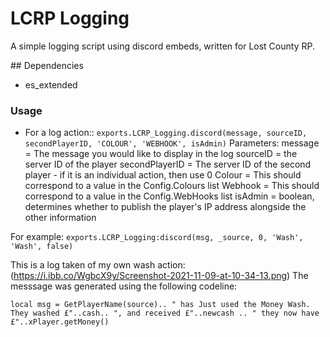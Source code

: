 # LCRP Logging
A simple logging script using discord embeds, written for Lost County RP.

## Dependencies
- es_extended


### Usage
- For a log action::
```exports.LCRP_Logging.discord(message, sourceID, secondPlayerID, 'COLOUR', 'WEBHOOK', isAdmin)```
Parameters:
message = The message you would like to display in the log
sourceID = the server ID of the player
secondPlayerID = The server ID of the second player - if it is an individual action, then use 0
Colour = This should correspond to a value in the Config.Colours list
Webhook = This should correspond to a value in the Config.WebHooks list
isAdmin = boolean, determines whether to publish the player's IP address alongside the other information

For example:
```exports.LCRP_Logging:discord(msg, _source, 0, 'Wash', 'Wash', false)```

This is a log taken of my own wash action:
(https://i.ibb.co/WgbcX9y/Screenshot-2021-11-09-at-10-34-13.png)
The messsage was generated using the following codeline:

```local msg = GetPlayerName(source).. " has Just used the Money Wash. They washed £"..cash.. ", and received £"..newcash .. " they now have £"..xPlayer.getMoney()```

